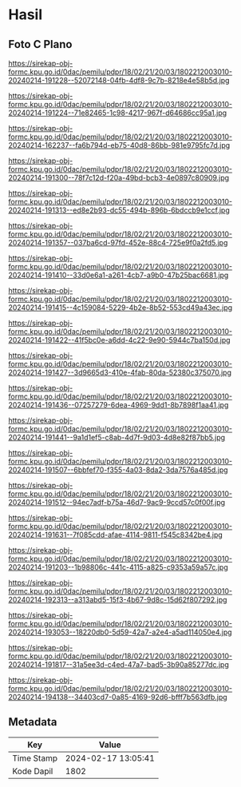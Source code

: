 # Hasil

## Foto C Plano

https://sirekap-obj-formc.kpu.go.id/0dac/pemilu/pdpr/18/02/21/20/03/1802212003010-20240214-191228--52072148-04fb-4df8-9c7b-8218e4e58b5d.jpg

https://sirekap-obj-formc.kpu.go.id/0dac/pemilu/pdpr/18/02/21/20/03/1802212003010-20240214-191224--71e82465-1c98-4217-967f-d64686cc95a1.jpg

https://sirekap-obj-formc.kpu.go.id/0dac/pemilu/pdpr/18/02/21/20/03/1802212003010-20240214-162237--fa6b794d-eb75-40d8-86bb-981e9795fc7d.jpg

https://sirekap-obj-formc.kpu.go.id/0dac/pemilu/pdpr/18/02/21/20/03/1802212003010-20240214-191300--78f7c12d-f20a-49bd-bcb3-4e0897c80909.jpg

https://sirekap-obj-formc.kpu.go.id/0dac/pemilu/pdpr/18/02/21/20/03/1802212003010-20240214-191313--ed8e2b93-dc55-494b-896b-6bdccb9e1ccf.jpg

https://sirekap-obj-formc.kpu.go.id/0dac/pemilu/pdpr/18/02/21/20/03/1802212003010-20240214-191357--037ba6cd-97fd-452e-88c4-725e9f0a2fd5.jpg

https://sirekap-obj-formc.kpu.go.id/0dac/pemilu/pdpr/18/02/21/20/03/1802212003010-20240214-191410--33d0e6a1-a261-4cb7-a9b0-47b25bac6681.jpg

https://sirekap-obj-formc.kpu.go.id/0dac/pemilu/pdpr/18/02/21/20/03/1802212003010-20240214-191415--4c159084-5229-4b2e-8b52-553cd49a43ec.jpg

https://sirekap-obj-formc.kpu.go.id/0dac/pemilu/pdpr/18/02/21/20/03/1802212003010-20240214-191422--41f5bc0e-a6dd-4c22-9e90-5944c7ba150d.jpg

https://sirekap-obj-formc.kpu.go.id/0dac/pemilu/pdpr/18/02/21/20/03/1802212003010-20240214-191427--3d9665d3-410e-4fab-80da-52380c375070.jpg

https://sirekap-obj-formc.kpu.go.id/0dac/pemilu/pdpr/18/02/21/20/03/1802212003010-20240214-191436--07257279-6dea-4969-9dd1-8b7898f1aa41.jpg

https://sirekap-obj-formc.kpu.go.id/0dac/pemilu/pdpr/18/02/21/20/03/1802212003010-20240214-191441--9a1d1ef5-c8ab-4d7f-9d03-4d8e82f87bb5.jpg

https://sirekap-obj-formc.kpu.go.id/0dac/pemilu/pdpr/18/02/21/20/03/1802212003010-20240214-191507--6bbfef70-f355-4a03-8da2-3da7576a485d.jpg

https://sirekap-obj-formc.kpu.go.id/0dac/pemilu/pdpr/18/02/21/20/03/1802212003010-20240214-191512--94ec7adf-b75a-46d7-9ac9-9ccd57c0f00f.jpg

https://sirekap-obj-formc.kpu.go.id/0dac/pemilu/pdpr/18/02/21/20/03/1802212003010-20240214-191631--7f085cdd-afae-4114-9811-f545c8342be4.jpg

https://sirekap-obj-formc.kpu.go.id/0dac/pemilu/pdpr/18/02/21/20/03/1802212003010-20240214-191203--1b98806c-441c-4115-a825-c9353a59a57c.jpg

https://sirekap-obj-formc.kpu.go.id/0dac/pemilu/pdpr/18/02/21/20/03/1802212003010-20240214-192313--a313abd5-15f3-4b67-9d8c-15d62f807292.jpg

https://sirekap-obj-formc.kpu.go.id/0dac/pemilu/pdpr/18/02/21/20/03/1802212003010-20240214-193053--18220db0-5d59-42a7-a2e4-a5ad114050e4.jpg

https://sirekap-obj-formc.kpu.go.id/0dac/pemilu/pdpr/18/02/21/20/03/1802212003010-20240214-191817--31a5ee3d-c4ed-47a7-bad5-3b90a85277dc.jpg

https://sirekap-obj-formc.kpu.go.id/0dac/pemilu/pdpr/18/02/21/20/03/1802212003010-20240214-194138--34403cd7-0a85-4169-92d6-bfff7b563dfb.jpg


## Metadata

| Key        | Value               |
| ---------- | ------------------- |
| Time Stamp | 2024-02-17 13:05:41 |
| Kode Dapil | 1802                |



